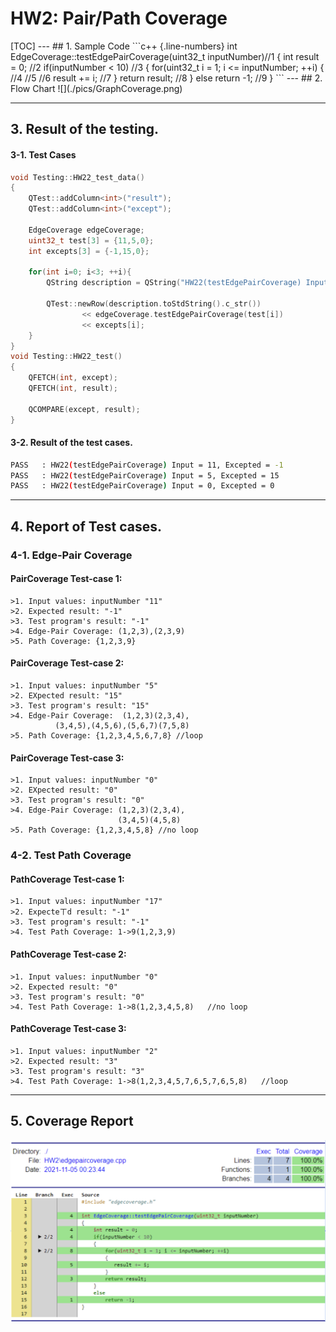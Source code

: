 <H1>HW2: Pair/Path Coverage </H1>
[TOC]
---
## 1. Sample Code
```c++  {.line-numbers}
int EdgeCoverage::testEdgePairCoverage(uint32_t inputNumber)//1
{
    int result = 0;		//2
    if(inputNumber < 10)	//3
    {
        for(uint32_t i = 1; i <= inputNumber; ++i)
        {		//4		//5		//6
           result += i;		//7
        }
        return result;		//8
    }
    else
        return -1;		//9
}
```
--- 
## 2. Flow Chart
![](./pics/GraphCoverage.png)

--- 

## 3. Result of the testing.
#### 3-1. Test Cases
```c {.line-numbers}
void Testing::HW22_test_data()
{
    QTest::addColumn<int>("result");
    QTest::addColumn<int>("except");

    EdgeCoverage edgeCoverage;
    uint32_t test[3] = {11,5,0};
    int excepts[3] = {-1,15,0};

    for(int i=0; i<3; ++i){
        QString description = QString("HW22(testEdgePairCoverage) Input = %1, Excepted = %2").arg(test[i]).arg(excepts[i]);

        QTest::newRow(description.toStdString().c_str())
                << edgeCoverage.testEdgePairCoverage(test[i])
                << excepts[i];
    }
}
void Testing::HW22_test()
{
    QFETCH(int, except);
    QFETCH(int, result);

    QCOMPARE(except, result);
}
```

#### 3-2. Result of the test cases.
```sh
PASS   : HW22(testEdgePairCoverage) Input = 11, Excepted = -1
PASS   : HW22(testEdgePairCoverage) Input = 5, Excepted = 15
PASS   : HW22(testEdgePairCoverage) Input = 0, Excepted = 0
```
--- 
## 4. Report of Test cases.
### 4-1. Edge-Pair Coverage
   
#### **PairCoverage Test-case 1:**
    >1. Input values: inputNumber "11" 
    >2. Expected result: "-1"
    >3. Test program's result: "-1"
    >4. Edge-Pair Coverage: (1,2,3),(2,3,9)
    >5. Path Coverage: {1,2,3,9}
#### **PairCoverage Test-case 2:**
    >1. Input values: inputNumber "5" 
    >2. EXpected result: "15"
    >3. Test program's result: "15"
    >4. Edge-Pair Coverage:  (1,2,3)(2,3,4),
              (3,4,5),(4,5,6),(5,6,7)(7,5,8)
    >5. Path Coverage: {1,2,3,4,5,6,7,8} //loop
#### **PairCoverage Test-case 3:**
    >1. Input values: inputNumber "0" 
    >2. EXpected result: "0"
    >3. Test program's result: "0"
    >4. Edge-Pair Coverage: (1,2,3)(2,3,4),
                            (3,4,5)(4,5,8)
    >5. Path Coverage: {1,2,3,4,5,8} //no loop

### 4-2. Test Path Coverage
#### **PathCoverage Test-case 1:**
    >1. Input values: inputNumber "17"
    >2. Expecteㄒd result: "-1"
    >3. Test program's result: "-1"
    >4. Test Path Coverage: 1->9(1,2,3,9)
#### **PathCoverage Test-case 2:**
    >1. Input values: inputNumber "0"
    >2. Expected result: "0"
    >3. Test program's result: "0"
    >4. Test Path Coverage: 1->8(1,2,3,4,5,8)	//no loop
#### **PathCoverage Test-case 3:**
    >1. Input values: inputNumber "2"
    >2. Expected result: "3"
    >3. Test program's result: "3"
    >4. Test Path Coverage: 1->8(1,2,3,4,5,7,6,5,7,6,5,8)	//loop

---

## 5. Coverage Report
![](./pics/CoverageReport.png)


